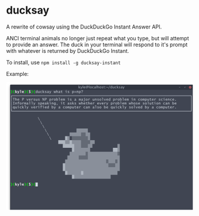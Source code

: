 # ducksay
A rewrite of cowsay using the DuckDuckGo Instant Answer API.

ANCI terminal animals no longer just repeat what you type, but will attempt to provide an answer.
The duck in your terminal will respond to it's prompt with whatever is returned by DuckDuckGo Instant.

To install, use `npm install -g ducksay-instant`

Example:

![An example use][logo]

[logo]: https://github.com/wkyleg/ducksay/blob/master/ducksay-screenshot.png?raw=true "Logo Title Text 2"
